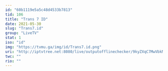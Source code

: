 ```yaml
---
id: "60b1119e5a5c48d4533b7813"
tid: 106
title: "Trans 7 ID"
date: 2021-05-30
slug: "Trans7.id"
group: "LiveTV"
stat: 1
iso: "id"
img: "https://tvmu.ga/img/id/Trans7.id.png"
uri: "http://iptvtree.net:8080/live/outputofflinechecker/9kyZXqC7MwVbkMnJmf/162502.m3u8"
twc: ""
rio: ""
---
```


